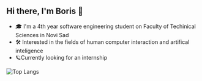 ## Hi there, I'm Boris 👋

- 🎓 I'm a 4th year software engineering student on Faculty of Techinical Sciences in Novi Sad
- 🛠 Interested in the fields of human computer interaction and artifical inteligence
- 🪐Currently looking for an internship

![Top Langs](https://github-readme-stats.vercel.app/api/top-langs/?username=borismarkovsv73&size_weight=0.5&count_weight=0.5)


<!--
**borismarkovsv73/borismarkovsv73** is a ✨ _special_ ✨ repository because its `README.md` (this file) appears on your GitHub profile.

Here are some ideas to get you started:

- 🔭 I’m currently working on ...
- 🌱 I’m currently learning ...
- 👯 I’m looking to collaborate on ...
- 🤔 I’m looking for help with ...
- 💬 Ask me about ...
- 📫 How to reach me: ...
- 😄 Pronouns: ...
- ⚡ Fun fact: ...
-->
